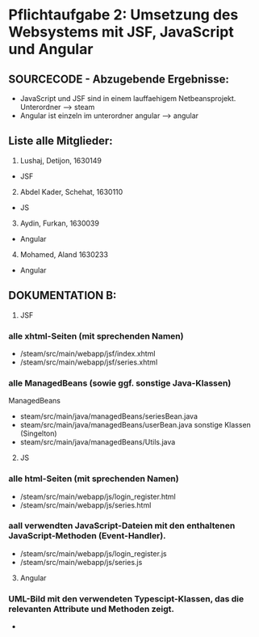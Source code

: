 # Pflichtaufgabe 2: Umsetzung des Websystems mit JSF, JavaScript und Angular

## SOURCECODE - Abzugebende Ergebnisse:

- JavaScript und JSF sind in einem lauffaehigem Netbeansprojekt. Unterordner --> steam
- Angular ist einzeln im unterordner angular --> angular

## Liste alle Mitglieder:

1. Lushaj, Detijon, 1630149

- JSF

2. Abdel Kader, Schehat, 1630110

- JS

3. Aydin, Furkan, 1630039

- Angular

4.  Mohamed, Aland 1630233

- Angular

## DOKUMENTATION B:

1. JSF

### alle xhtml-Seiten (mit sprechenden Namen)

- /steam/src/main/webapp/jsf/index.xhtml
- /steam/src/main/webapp/jsf/series.xhtml

### alle ManagedBeans (sowie ggf. sonstige Java-Klassen)

ManagedBeans

- steam/src/main/java/managedBeans/seriesBean.java
- steam/src/main/java/managedBeans/userBean.java
  sonstige Klassen (Singelton)
- steam/src/main/java/managedBeans/Utils.java

2. JS

### alle html-Seiten (mit sprechenden Namen)

- /steam/src/main/webapp/js/login_register.html
- /steam/src/main/webapp/js/series.html

### aall verwendten JavaScript-Dateien mit den enthaltenen JavaScript-Methoden (Event-Handler).

- /steam/src/main/webapp/js/login_register.js
- /steam/src/main/webapp/js/series.js

3. Angular

### UML-Bild mit den verwendeten Typescipt-Klassen, das die relevanten Attribute und Methoden zeigt.

-
